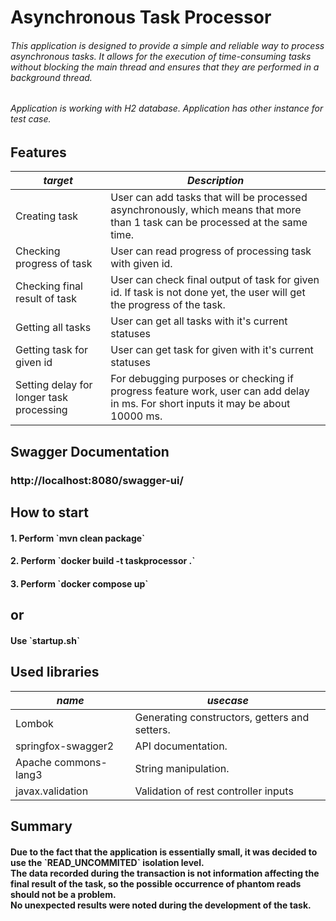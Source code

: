 <h1>Asynchronous Task Processor</h1>

<h6>This application is designed to provide a simple and reliable way to process asynchronous tasks. It allows for the
execution of time-consuming tasks without blocking the main thread and ensures that they are performed in a background
thread.
<h6>Application is working with H2 database. Application has other instance for test case.

## Features

| *target* | *Description* | 
| -------------  | ------------- | 
| Creating task | User can add tasks that will be processed asynchronously, which means that more than 1 task can be processed at the same time. | 
| Checking progress of task | User can read progress of processing task with given id. |
| Checking final result of task | User can check final output of task for given id. If task is not done yet, the user will get the progress of the task. |
| Getting all tasks | User can get all tasks with it's current statuses |
| Getting task for given id | User can get task for given with it's current statuses |
| Setting delay for longer task processing | For debugging purposes or checking if progress feature work, user can add delay in ms. For short inputs it may be about 10000 ms.  |

## Swagger Documentation

<h3>http://localhost:8080/swagger-ui/

## How to start

<h4>1. Perform `mvn clean package`
<h4>2. Perform `docker build -t taskprocessor .`
<h4>3. Perform `docker compose up`

## or

<h4>Use `startup.sh`

## Used libraries

| *name* | *usecase* | 
| -------------  | ------------- | 
| Lombok | Generating constructors, getters and setters. | 
| springfox-swagger2 | API documentation. | 
| Apache commons-lang3 | String manipulation. | 
| javax.validation | Validation of rest controller inputs | 

## Summary

<h4>Due to the fact that the application is essentially small, it was decided to use the `READ_UNCOMMITED` isolation
level.
<br>The data recorded during the transaction is not information affecting the final result of the task, so the possible
occurrence of phantom reads should not be a problem.
<br>No unexpected results were noted during the development of the task.